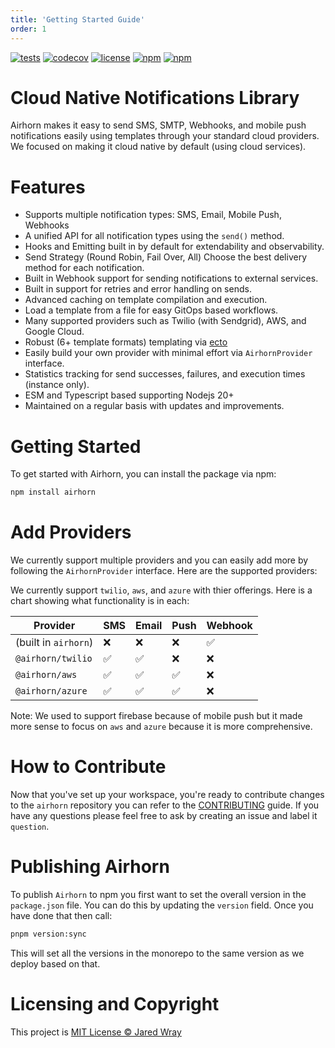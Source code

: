 ```yaml
---
title: 'Getting Started Guide'
order: 1
---
```


[![tests](https://github.com/jaredwray/airhorn/actions/workflows/tests.yml/badge.svg)](https://github.com/jaredwray/airhorn/actions/workflows/tests.yml)
[![codecov](https://codecov.io/gh/jaredwray/airhorn/branch/main/graph/badge.svg?token=4OJEEB67Q5)](https://codecov.io/gh/jaredwray/airhorn)
[![license](https://img.shields.io/github/license/jaredwray/airhorn)](https://github.com/jaredwray/airhorn/blob/master/LICENSE)
[![npm](https://img.shields.io/npm/dm/airhorn)](https://npmjs.com/package/airhorn)
[![npm](https://img.shields.io/npm/v/airhorn)](https://npmjs.com/package/airhorn)

# Cloud Native Notifications Library

Airhorn makes it easy to send SMS, SMTP, Webhooks, and mobile push notifications easily using templates through your standard cloud providers. We focused on making it cloud native by default (using cloud services).

# Features

- Supports multiple notification types: SMS, Email, Mobile Push, Webhooks
- A unified API for all notification types using the `send()` method.
- Hooks and Emitting built in by default for extendability and observability.
- Send Strategy (Round Robin, Fail Over, All) Choose the best delivery method for each notification.
- Built in Webhook support for sending notifications to external services.
- Built in support for retries and error handling on sends.
- Advanced caching on template compilation and execution.
- Load a template from a file for easy GitOps based workflows.
- Many supported providers such as Twilio (with Sendgrid), AWS, and Google Cloud.
- Robust (6+ template formats) templating via [ecto](https://github.com/jaredwray/ecto)
- Easily build your own provider with minimal effort via `AirhornProvider` interface.
- Statistics tracking for send successes, failures, and execution times (instance only).
- ESM and Typescript based supporting Nodejs 20+
- Maintained on a regular basis with updates and improvements.

# Getting Started

To get started with Airhorn, you can install the package via npm:

```bash
npm install airhorn
```

# Add Providers

We currently support multiple providers and you can easily add more by following the `AirhornProvider` interface. Here are the supported providers:

We currently support `twilio`, `aws`, and `azure` with thier offerings. Here is a chart showing what functionality is in each:

| Provider | SMS | Email | Push | Webhook |
|----------|-----|-------|------|---------|
| (built in `airhorn`) | ❌  | ❌    | ❌   | ✅      |
| `@airhorn/twilio`   | ✅  | ✅    | ❌   | ❌      |
| `@airhorn/aws`      | ✅  | ✅    | ✅   | ❌      |
| `@airhorn/azure`      | ✅  | ✅    | ✅   | ❌      |

Note: We used to support firebase because of mobile push but it made more sense to focus on `aws` and `azure` because it is more comprehensive.

# How to Contribute 

Now that you've set up your workspace, you're ready to contribute changes to the `airhorn` repository you can refer to the [CONTRIBUTING](CONTRIBUTING.md) guide. If you have any questions please feel free to ask by creating an issue and label it `question`.

# Publishing Airhorn

To publish `Airhorn` to npm you first want to set the overall version in the `package.json` file. You can do this by updating the `version` field. Once you have done that then call:

```bash
pnpm version:sync
```

This will set all the versions in the monorepo to the same version as we deploy based on that. 

# Licensing and Copyright

This project is [MIT License © Jared Wray](LICENSE)

